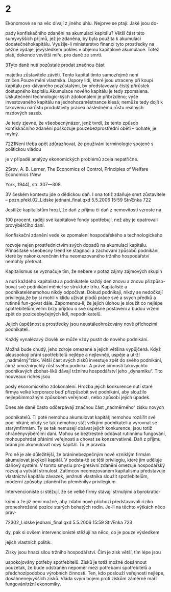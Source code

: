 # 2

Ekonomové se na věc dívají z jiného úhlu. Nejprve se ptají: Jaké jsou do-

pady konfiskačního zdanění na akumulaci kapitálu? Větší část této sumyvyšších příjmů, jež je zdaněna, by byla použita k akumulaci dodatečnéhokapitálu. Využije-li ministerstvo financí tyto prostředky na běžné výdaje, jevýsledkem pokles v objemu kapitálové akumulace. Totéž platí, dokonce vevětší míře, pro daně ze smrti.

3Tyto daně nutí pozůstalé prodat značnou část

majetku zůstavitele závěti. Tento kapitál tímto samozřejmě není zničen.Pouze mění vlastníka. Úspory lidí, které jsou utraceny při koupi kapitálu pro-dávaného pozůstalými, by představovaly čistý přírůstek dostupného kapitálu.Akumulace nového kapitálu je tedy zpomalena. Uskutečnění technologic-kých zdokonalení je přibrzděno; výše investovaného kapitálu na jednohozaměstnance klesá; nemůže tedy dojít k takovému nárůstu produktivity prácea následnému růstu reálných mzdových sazeb.

Je tedy zjevné, že všeobecnýnázor, jenž tvrdí, že tento způsob konfiskačního zdanění poškozuje pouzebezprostřední oběti – bohaté, je mylný.

7221Není třeba opět zdůrazňovat, že používání terminologie spojené s politickou vládou

je v případě analýzy ekonomických problémů zcela nepatřičné.

2Srov. A. B. Lerner, The Economics of Control, Principles of Welfare Economics (New

York, 1944), str. 307—308.

3V českém kontextu jde o dědickou daň. I ona totiž zdaňuje smrt zůstavitele – pozn.překl.02_Lidske jednani_final.qxd 5.5.2006 15:59 StrÆnka 722

Jestliže kapitalistům hrozí, že daň z příjmu či daň z nemovitostí vzroste na

100 procent, raději své kapitálové fondy spotřebují, než aby je opatrovali provýběrčího daní.

Konfiskační zdanění vede ke zpomalení hospodářského a technologického

rozvoje nejen prostřednictvím svých dopadů na akumulaci kapitálu. Přinášítaké všeobecný trend ke stagnaci a zachování způsobů podnikání, které by nakonkurenčním trhu neomezovaného tržního hospodářství nemohly přetrvat.

Kapitalismus se vyznačuje tím, že nebere v potaz zájmy zájmových skupin

a nutí každého kapitalistu a podnikatele každý den znovu a znovu přizpůso-bovat své podnikání měnící se struktuře trhu. Kapitalisté a podnikatelénemohou nikdy odpočívat. Dokud podnikají, nikdy se nedočkají privilegia,že by si mohli v klidu užívat plodů práce své a svých předků a rutinně fun-govat dále. Zapomenou-li, že jejich úlohou je sloužit co nejlépe spotřebitelům,velmi brzy přijdou o své úspěšné postavení a budou vrženi zpět do poziceobyčejných lidí, nepodnikatelů.

Jejich úspěšnost a prostředky jsou neustáleohrožovány nově příchozími podnikateli.

Každý vynalézavý člověk se může vždy pustit do nového podnikání.

Možná bude chudý, jeho zdroje omezené a jejich většina vypůjčená. Když aleuspokojí přání spotřebitelů nejlépe a nejlevněji, uspěje a utrží „nadměrný“zisk. Větší část svých zisků investuje zpět do svého podnikání, čímž umožnírychlý růst svého podniku. A právě činnosti takovýchto podnikavých zbohat-líků dávají tržnímu hospodářství jeho „dynamiku“. Tito nouveaux riches jsou

posly ekonomického zdokonalení. Hrozba jejich konkurence nutí staré firmya velké korporace buď přizpůsobit své podnikání, aby sloužilo nejlepšímmožným způsobem veřejnosti, nebo způsobí jejich úpadek.

Dnes ale daně často odčerpávají značnou část „nadměrného“ zisku nových

podnikatelů. Ti poté nemohou akumulovat kapitál; nemohou rozšířit své pod-nikání; nikdy se tak nemohou stát velkými podnikateli a vyrovnat se starýmfirmám. Ty se tak nemusejí obávat jejich konkurence, jsou totiž chráněnyvýběrčími daní. Mohou se beztrestně oddávat rutinnímu fungování, mohoupohrdat přáními veřejnosti a chovat se konzervativně. Daň z příjmu bráníi jim akumulovat nový kapitál. To je pravda.

Pro ně je ale důležitější, že bránínebezpečným nově vzniklým firmám akumulovat jakýkoli kapitál. V podsta-tě se těší privilegiu, které jim uděluje daňový systém. V tomto smyslu pro-gresivní zdanění omezuje hospodářský rozvoj a vytváří strnulost. Zatímcov neomezovaném kapitalismu představuje vlastnictví kapitálu závazek, jenžnutí vlastníka sloužit spotřebitelům, moderní způsoby zdanění ho přeměnilyv privilegium.

Intervencionisté si stěžují, že se velké firmy stávají strnulými a byrokratic-

kými a že již není možné, aby zdatní nově příchozí představovali riziko proneohrožené pozice starých bohatých rodin. Je-li na těchto výtkách něco prav-

72302_Lidske jednani_final.qxd 5.5.2006 15:59 StrÆnka 723

dy, pak si ovšem intervencionisté stěžují na něco, co je pouze výsledkem

jejich vlastních politik.

Zisky jsou hnací silou tržního hospodářství. Čím je zisk větší, tím lépe jsou

uspokojovány potřeby spotřebitelů. Zisků je totiž možné dosáhnout pouzetak, že bude odstraněn nepoměr mezi potřebami spotřebitelů a předchozípodobou výrobních činností. Ten, kdo poslouží veřejnosti nejlépe, dosáhnenejvyšších zisků. Vláda svým bojem proti ziskům záměrně maří fungovánítržní ekonomiky.
